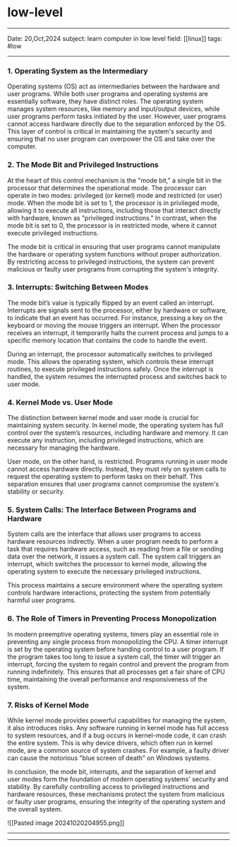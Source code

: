 # low-level
---
Date: 20,Oct,2024
subject:  learn computer in low level
field: [[linux]]
tags: #low 

---
### 1. **Operating System as the Intermediary**

Operating systems (OS) act as intermediaries between the hardware and user programs. While both user programs and operating systems are essentially software, they have distinct roles. The operating system manages system resources, like memory and input/output devices, while user programs perform tasks initiated by the user. However, user programs cannot access hardware directly due to the separation enforced by the OS. This layer of control is critical in maintaining the system's security and ensuring that no user program can overpower the OS and take over the computer.

### 2. **The Mode Bit and Privileged Instructions**

At the heart of this control mechanism is the "mode bit," a single bit in the processor that determines the operational mode. The processor can operate in two modes: privileged (or kernel) mode and restricted (or user) mode. When the mode bit is set to 1, the processor is in privileged mode, allowing it to execute all instructions, including those that interact directly with hardware, known as "privileged instructions." In contrast, when the mode bit is set to 0, the processor is in restricted mode, where it cannot execute privileged instructions.

The mode bit is critical in ensuring that user programs cannot manipulate the hardware or operating system functions without proper authorization. By restricting access to privileged instructions, the system can prevent malicious or faulty user programs from corrupting the system's integrity.

### 3. **Interrupts: Switching Between Modes**

The mode bit’s value is typically flipped by an event called an interrupt. Interrupts are signals sent to the processor, either by hardware or software, to indicate that an event has occurred. For instance, pressing a key on the keyboard or moving the mouse triggers an interrupt. When the processor receives an interrupt, it temporarily halts the current process and jumps to a specific memory location that contains the code to handle the event.

During an interrupt, the processor automatically switches to privileged mode. This allows the operating system, which controls these interrupt routines, to execute privileged instructions safely. Once the interrupt is handled, the system resumes the interrupted process and switches back to user mode.

### 4. **Kernel Mode vs. User Mode**

The distinction between kernel mode and user mode is crucial for maintaining system security. In kernel mode, the operating system has full control over the system’s resources, including hardware and memory. It can execute any instruction, including privileged instructions, which are necessary for managing the hardware.

User mode, on the other hand, is restricted. Programs running in user mode cannot access hardware directly. Instead, they must rely on system calls to request the operating system to perform tasks on their behalf. This separation ensures that user programs cannot compromise the system's stability or security.

### 5. **System Calls: The Interface Between Programs and Hardware**

System calls are the interface that allows user programs to access hardware resources indirectly. When a user program needs to perform a task that requires hardware access, such as reading from a file or sending data over the network, it issues a system call. The system call triggers an interrupt, which switches the processor to kernel mode, allowing the operating system to execute the necessary privileged instructions.

This process maintains a secure environment where the operating system controls hardware interactions, protecting the system from potentially harmful user programs.

### 6. **The Role of Timers in Preventing Process Monopolization**

In modern preemptive operating systems, timers play an essential role in preventing any single process from monopolizing the CPU. A timer interrupt is set by the operating system before handing control to a user program. If the program takes too long to issue a system call, the timer will trigger an interrupt, forcing the system to regain control and prevent the program from running indefinitely. This ensures that all processes get a fair share of CPU time, maintaining the overall performance and responsiveness of the system.

### 7. **Risks of Kernel Mode**

While kernel mode provides powerful capabilities for managing the system, it also introduces risks. Any software running in kernel mode has full access to system resources, and if a bug occurs in kernel-mode code, it can crash the entire system. This is why device drivers, which often run in kernel mode, are a common source of system crashes. For example, a faulty driver can cause the notorious "blue screen of death" on Windows systems.

In conclusion, the mode bit, interrupts, and the separation of kernel and user modes form the foundation of modern operating systems' security and stability. By carefully controlling access to privileged instructions and hardware resources, these mechanisms protect the system from malicious or faulty user programs, ensuring the integrity of the operating system and the overall system.



![[Pasted image 20241020204955.png]]



___
___
